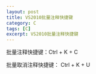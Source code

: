 ```yaml
---
layout: post
title: VS2010批量注释快捷键 
category: C
tags: [C]
excerpt: VS2010批量注释快捷键 
---
```


批量注释快捷键：Ctrl + K + C

批量取消注释快捷键： Ctrl + K + U